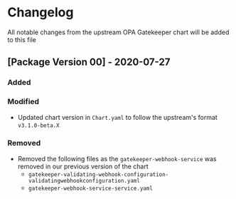# Changelog
All notable changes from the upstream OPA Gatekeeper chart will be added to this file

## [Package Version 00] - 2020-07-27
### Added

### Modified
- Updated chart version in `Chart.yaml` to follow the upstream's format `v3.1.0-beta.X`

### Removed
- Removed the following files as the `gatekeeper-webhook-service` was removed in our previous version of the chart
    - `gatekeeper-validating-webhook-configuration-validatingwebhookconfiguration.yaml`
    - `gatekeeper-webhook-service-service.yaml`
